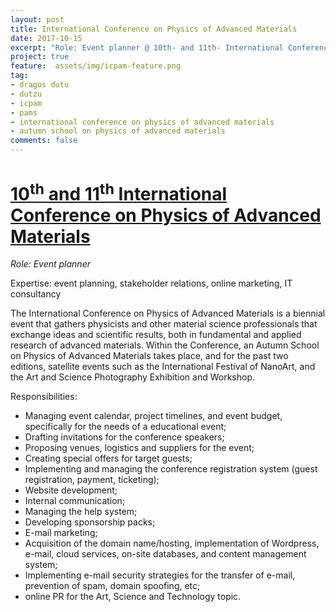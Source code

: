 ```yaml
---
layout: post
title: International Conference on Physics of Advanced Materials
date: 2017-10-15
excerpt: "Role: Event planner @ 10th- and 11th- International Conference on Physics of Advanced Materials "
project: true
feature:  assets/img/icpam-feature.png
tag:
- dragos dutu
- dutzu
- icpam 
- pams
- international conference on physics of advanced materials
- autumn school on physics of advanced materials
comments: false
---
```

# [10<sup>th</sup> and 11<sup>th</sup> International Conference on Physics of Advanced Materials](https://www.icpam.ro)

*Role: Event planner*

Expertise: event planning, stakeholder relations, online marketing, IT consultancy


The International Conference on Physics of Advanced Materials is a biennial event that gathers physicists and other material science professionals that exchange ideas and scientific results, both in fundamental and applied research of advanced materials. Within the Conference, an Autumn School on Physics of Advanced Materials takes place, and for the past two editions, satellite events such as the International Festival of NanoArt, and the Art and Science Photography Exhibition and Workshop. 


Responsibilities:

* Managing event calendar, project timelines, and event budget, specifically for the needs of a educational event;
* Drafting invitations for the conference speakers;
* Proposing venues, logistics and suppliers for the event;
* Creating special offers for target guests;
* Implementing and managing the conference registration system (guest registration, payment, ticketing);
* Website development;
* Internal communication;
* Managing the help system;
* Developing sponsorship packs;
* E-mail marketing;
* Acquisition of the domain name/hosting, implementation of Wordpress, e-mail, cloud services, on-site databases, and content management system;
* Implementing e-mail security strategies for the transfer of e-mail, prevention of spam, domain spoofing, etc;
* online PR for the Art, Science and Technology topic.
